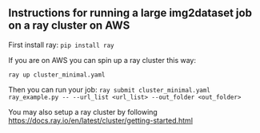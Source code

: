 ## Instructions for running a large img2dataset job on a ray cluster on AWS
First install ray:
``` pip install ray ```

If you are on AWS you can spin up a ray cluster this way:

``` ray up cluster_minimal.yaml ```

Then you can run your job:
```ray submit cluster_minimal.yaml ray_example.py -- --url_list <url_list> --out_folder <out_folder>```

You may also setup a ray cluster by following https://docs.ray.io/en/latest/cluster/getting-started.html

